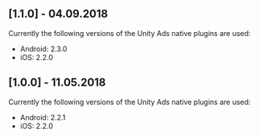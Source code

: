 ## [1.1.0] - 04.09.2018
Currently the following versions of the Unity Ads native plugins are used:
* Android: 2.3.0
* iOS: 2.2.0

## [1.0.0] - 11.05.2018
Currently the following versions of the Unity Ads native plugins are used:
* Android: 2.2.1
* iOS: 2.2.0


